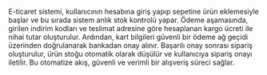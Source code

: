 E-ticaret sistemi, kullanıcının hesabına giriş yapıp sepetine ürün eklemesiyle başlar ve bu sırada sistem anlık stok kontrolü yapar. Ödeme aşamasında, girilen indirim kodları ve teslimat adresine göre hesaplanan kargo ücreti ile nihai tutar oluşturulur. Ardından, kart bilgileri güvenli bir ödeme ağ geçidi üzerinden doğrulanarak bankadan onay alınır. Başarılı onay sonrası sipariş oluşturulur, ürün stoğu otomatik olarak düşülür ve kullanıcıya sipariş onayı iletilir. Bu otomatize akış, güvenli ve verimli bir alışveriş süreci sağlar.

